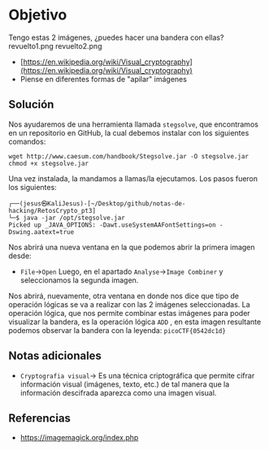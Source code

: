 # Objetivo

Tengo estas 2 imágenes, ¿puedes hacer una bandera con ellas? revuelto1.png revuelto2.png
- [https://en.wikipedia.org/wiki/Visual_cryptography](https://en.wikipedia.org/wiki/Visual_cryptography)
- Piense en diferentes formas de "apilar" imágenes
## Solución

Nos ayudaremos de una herramienta llamada `stegsolve`, que encontramos en un repositorio en GitHub, la cual debemos instalar con los siguientes comandos:
```
wget http://www.caesum.com/handbook/Stegsolve.jar -O stegsolve.jar
chmod +x stegsolve.jar
```

Una vez instalada, la mandamos a llamas/la ejecutamos. Los pasos fueron los siguientes:
```
┌──(jesus㉿KaliJesus)-[~/Desktop/github/notas-de-hacking/RetosCrypto_pt3]
└─$ java -jar /opt/stegsolve.jar 
Picked up _JAVA_OPTIONS: -Dawt.useSystemAAFontSettings=on -Dswing.aatext=true
```

Nos abrirá una nueva ventana en la que podemos abrir la primera imagen desde:
- `File`->`Open`
Luego, en el apartado `Analyse`->`Image Combiner` y seleccionamos la segunda imagen.

Nos abrirá, nuevamente, otra ventana en donde nos dice que tipo de operación lógicas se va a realizar con las 2 imágenes seleccionadas. La operación lógica, que nos permite combinar estas imágenes para poder visualizar la bandera, es la operación lógica `ADD` , en esta imagen resultante podemos observar la bandera con la leyenda: `picoCTF{0542dc1d}`
## Notas adicionales

- `Cryptografia visual`-> Es una técnica criptográfica que permite cifrar información visual (imágenes, texto, etc.) de tal manera que la información descifrada aparezca como una imagen visual.
## Referencias

- https://imagemagick.org/index.php